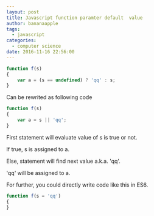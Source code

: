 ```yaml
---
layout: post
title: Javascript function paramter default  value
author: bananaapple
tags:
  - javascript
categories:
  - computer science
date: 2016-11-16 22:56:00
---
```

```js
function f(s)
{
	var a = (s == undefined) ? 'qq' : s;
}
```

Can be rewrited as following code

```js
function f(s)
{
	var a = s || 'qq';
}
```

First statement will evaluate value of s is true or not.

If true, s is assigned to a.

Else, statement will find next value a.k.a. 'qq'.

'qq' will be assigned to a.


For further, you could directly write code like this in ES6.

```js
function f(s = 'qq')
{
}
```



